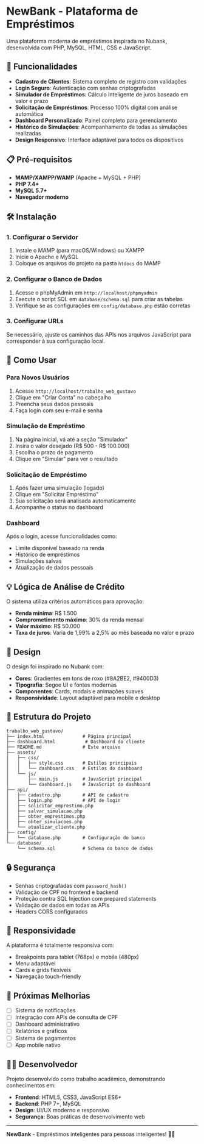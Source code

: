 # NewBank - Plataforma de Empréstimos

Uma plataforma moderna de empréstimos inspirada no Nubank, desenvolvida com PHP, MySQL, HTML, CSS e JavaScript.

## 🚀 Funcionalidades

- **Cadastro de Clientes**: Sistema completo de registro com validações
- **Login Seguro**: Autenticação com senhas criptografadas
- **Simulador de Empréstimos**: Cálculo inteligente de juros baseado em valor e prazo
- **Solicitação de Empréstimos**: Processo 100% digital com análise automática
- **Dashboard Personalizado**: Painel completo para gerenciamento
- **Histórico de Simulações**: Acompanhamento de todas as simulações realizadas
- **Design Responsivo**: Interface adaptável para todos os dispositivos

## 📋 Pré-requisitos

- **MAMP/XAMPP/WAMP** (Apache + MySQL + PHP)
- **PHP 7.4+**
- **MySQL 5.7+**
- **Navegador moderno**

## 🛠️ Instalação

### 1. Configurar o Servidor

1. Instale o MAMP (para macOS/Windows) ou XAMPP
2. Inicie o Apache e MySQL
3. Coloque os arquivos do projeto na pasta `htdocs` do MAMP

### 2. Configurar o Banco de Dados

1. Acesse o phpMyAdmin em `http://localhost/phpmyadmin`
2. Execute o script SQL em `database/schema.sql` para criar as tabelas
3. Verifique se as configurações em `config/database.php` estão corretas

### 3. Configurar URLs

Se necessário, ajuste os caminhos das APIs nos arquivos JavaScript para corresponder à sua configuração local.

## 🎯 Como Usar

### Para Novos Usuários

1. Acesse `http://localhost/trabalho_web_gustavo`
2. Clique em "Criar Conta" no cabeçalho
3. Preencha seus dados pessoais
4. Faça login com seu e-mail e senha

### Simulação de Empréstimo

1. Na página inicial, vá até a seção "Simulador"
2. Insira o valor desejado (R$ 500 - R$ 100.000)
3. Escolha o prazo de pagamento
4. Clique em "Simular" para ver o resultado

### Solicitação de Empréstimo

1. Após fazer uma simulação (logado)
2. Clique em "Solicitar Empréstimo"
3. Sua solicitação será analisada automaticamente
4. Acompanhe o status no dashboard

### Dashboard

Após o login, acesse funcionalidades como:
- Limite disponível baseado na renda
- Histórico de empréstimos
- Simulações salvas
- Atualização de dados pessoais

## 💡 Lógica de Análise de Crédito

O sistema utiliza critérios automáticos para aprovação:

- **Renda mínima**: R$ 1.500
- **Comprometimento máximo**: 30% da renda mensal
- **Valor máximo**: R$ 50.000
- **Taxa de juros**: Varia de 1,99% a 2,5% ao mês baseada no valor e prazo

## 🎨 Design

O design foi inspirado no Nubank com:
- **Cores**: Gradientes em tons de roxo (#8A2BE2, #9400D3)
- **Tipografia**: Segoe UI e fontes modernas
- **Componentes**: Cards, modais e animações suaves
- **Responsividade**: Layout adaptável para mobile e desktop

## 📁 Estrutura do Projeto

```
trabalho_web_gustavo/
├── index.html              # Página principal
├── dashboard.html           # Dashboard do cliente
├── README.md               # Este arquivo
├── assets/
│   ├── css/
│   │   ├── style.css       # Estilos principais
│   │   └── dashboard.css   # Estilos do dashboard
│   └── js/
│       ├── main.js         # JavaScript principal
│       └── dashboard.js    # JavaScript do dashboard
├── api/
│   ├── cadastro.php        # API de cadastro
│   ├── login.php           # API de login
│   ├── solicitar_emprestimo.php
│   ├── salvar_simulacao.php
│   ├── obter_emprestimos.php
│   ├── obter_simulacoes.php
│   └── atualizar_cliente.php
├── config/
│   └── database.php        # Configuração do banco
└── database/
    └── schema.sql          # Schema do banco de dados
```

## 🔒 Segurança

- Senhas criptografadas com `password_hash()`
- Validação de CPF no frontend e backend
- Proteção contra SQL Injection com prepared statements
- Validação de dados em todas as APIs
- Headers CORS configurados

## 📱 Responsividade

A plataforma é totalmente responsiva com:
- Breakpoints para tablet (768px) e mobile (480px)
- Menu adaptável
- Cards e grids flexíveis
- Navegação touch-friendly

## 🚀 Próximas Melhorias

- [ ] Sistema de notificações
- [ ] Integração com APIs de consulta de CPF
- [ ] Dashboard administrativo
- [ ] Relatórios e gráficos
- [ ] Sistema de pagamentos
- [ ] App mobile nativo

## 👨‍💻 Desenvolvedor

Projeto desenvolvido como trabalho acadêmico, demonstrando conhecimentos em:
- **Frontend**: HTML5, CSS3, JavaScript ES6+
- **Backend**: PHP 7+, MySQL
- **Design**: UI/UX moderno e responsivo
- **Segurança**: Boas práticas de desenvolvimento web

---

**NewBank** - Empréstimos inteligentes para pessoas inteligentes! 🏦✨ 